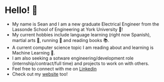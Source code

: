 # Hello! 👋 #
- My name is Sean and I am a new graduate Electrical Engineer from the Lassonde School of Engineering at York University 🏫!
- My current hobbies include language learning (right now Spanish), martial arts 🥋, running 👟 and reading books 📚.
- A current computer science topic I am reading about and learning is Machine Learning 📖.
- I am also seeking a sotware engineering/development role (internship/contract/full time) and projects to work on with others.
- Feel free to connect with me on [Linkedin](https://www.linkedin.com/in/seansu98/ "Linkedin")
- Check out my [website](https://seans98.github.io/) too! 

<!---
seans98/seans98 is a ✨ special ✨ repository because its `README.md` (this file) appears on your GitHub profile.
You can click the Preview link to take a look at your changes.
--->
